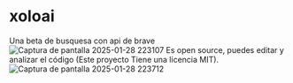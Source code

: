 # xoloai
Una beta de busquesa con api de brave
![Captura de pantalla 2025-01-28 223107](https://github.com/user-attachments/assets/21e6aaa0-538a-4f43-a56b-77c0fc12223c)
Es open  source, puedes editar y analizar el código (Este proyecto Tiene una licencia MIT).
![Captura de pantalla 2025-01-28 223712](https://github.com/user-attachments/assets/3e1f0c9a-8e01-4a3c-867b-c35e2929ea97)

